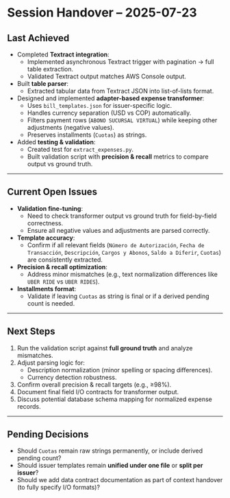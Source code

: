 # Session Handover – 2025-07-23

## Last Achieved
- Completed **Textract integration**:
  - Implemented asynchronous Textract trigger with pagination → full table extraction.
  - Validated Textract output matches AWS Console output.
- Built **table parser**:
  - Extracted tabular data from Textract JSON into list-of-lists format.
- Designed and implemented **adapter-based expense transformer**:
  - Uses `bill_templates.json` for issuer-specific logic.
  - Handles currency separation (USD vs COP) automatically.
  - Filters payment rows (`ABONO SUCURSAL VIRTUAL`) while keeping other adjustments (negative values).
  - Preserves installments (`Cuotas`) as strings.
- Added **testing & validation**:
  - Created test for `extract_expenses.py`.
  - Built validation script with **precision & recall** metrics to compare output vs ground truth.

---

## Current Open Issues
- **Validation fine-tuning**:
  - Need to check transformer output vs ground truth for field-by-field correctness.
  - Ensure all negative values and adjustments are parsed correctly.
- **Template accuracy**:
  - Confirm if all relevant fields (`Número de Autorización`, `Fecha de Transacción`, `Descripción`, `Cargos y Abonos`, `Saldo a Diferir`, `Cuotas`) are consistently extracted.
- **Precision & recall optimization**:
  - Address minor mismatches (e.g., text normalization differences like `UBER RIDE` vs `UBER RIDES`).
- **Installments format**:
  - Validate if leaving `Cuotas` as string is final or if a derived pending count is needed.

---

## Next Steps
1. Run the validation script against **full ground truth** and analyze mismatches.
2. Adjust parsing logic for:
   - Description normalization (minor spelling or spacing differences).
   - Currency detection robustness.
3. Confirm overall precision & recall targets (e.g., ≥98%).
4. Document final field I/O contracts for transformer output.
5. Discuss potential database schema mapping for normalized expense records.

---

## Pending Decisions
- Should `Cuotas` remain raw strings permanently, or include derived pending count?
- Should issuer templates remain **unified under one file** or **split per issuer**?
- Should we add data contract documentation as part of context handover (to fully specify I/O formats)?
